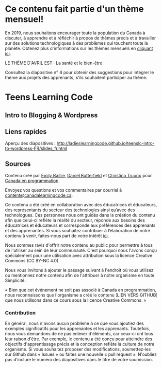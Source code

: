 # Ce contenu fait partie d'un thème mensuel!

En 2019, nous souhaitons encourager toute la population du Canada à discuter, à apprendre et à réfléchir à propos de thèmes précis et à travailler sur des solutions technologiques à des problèmes qui touchent toute la planète.
Obtenez plus d'informations sur les thèmes mensuels en [cliquant ici](https://www.canadalearningcode.ca/fr/le-code-a-le-potentiel-de-changer-le-monde/).

LE THÈME D'AVRIL EST : La santé et le bien-être

Consultez la diapositive n° 4 pour obtenir des suggestions pour intégrer le thème aux projets des apprenants, s'ils souhaitent participer au thème.

# Teens Learning Code
## Intro to Blogging & Wordpress

## Liens rapides

Aperçu des diapositives : http://ladieslearningcode.github.io/teenslc-intro-to-wordpress-FR/slides_fr.html

## Sources

Contenu créé par [Emily Baillie](https://twitter.com/EmilyBaillie), [Daniel Butterfield](http://www.stelsewhereweb.com) et [Christina Truong](http://christinatruong.com) pour [Canada en programmation](https://www.canadalearningcode.ca/).

Envoyez vos questions et vos commentaires par courriel à  <content@canadalearningcode.ca>.

Ce contenu a été créé en collaboration avec des éducatrices et éducateurs,
des représentants du secteur des technologies ainsi qu’avec des
technologues. Ces personnes nous ont guidés dans la création du contenu
afin que celui-ci reflète la réalité du secteur, réponde aux besoins des
éducatrices et éducateurs et corresponde aux préférences des apprenants et
des apprenantes. Si vous souhaitez contribuer à l’élaboration de notre
contenu à venir, faites-nous part de votre intérêt [ici](https://docs.google.com/forms/d/e/1FAIpQLSc79USE3U7ZwO7riXD-xiIx1mEGs42ofLl95mpZ6GDcJ9dsXg/viewform).

Nous sommes ravis d'offrir notre contenu au public pour permettre à tous
de l'utiliser au sein de leur communauté. C'est pourquoi nous l'avons conçu spécialement pour une utilisation avec attribution sous la licence Creative Commons (CC BY-NC 4.0).

Nous vous invitons à ajouter le passage suivant à l'endroit où vous utilisez ou
mentionnez notre contenu afin de l'attribuer à notre organisme en toute
Simplicité.

« Bien que cet événement ne soit pas associé à Canada en programmation, nous reconnaissons que l'organisme a créé le contenu [LIEN VERS GITHUB] que nous utilisons dans ce cours sous la licence Creative Commons. »

### Contribution

En général, nous n'avons aucun problème à ce que vous ajoutiez des
exemples significatifs pour les apprenantes et les apprenants. Toutefois,
nous vous demandons de ne pas enlever d'éléments, car ceux-ci ont tous
leur raison d'être. Par exemple, le contenu a été conçu pour atteindre des
objectifs d'apprentissage précis et la conception reflète la culture de notre
organisme. Si vous souhaitez proposer des modifications, soumettez-les sur
Github dans « Issues » ou faites une nouvelle « pull request ». N'oubliez pas
d'inclure le numéro des diapositives dans le titre de votre soumission.
